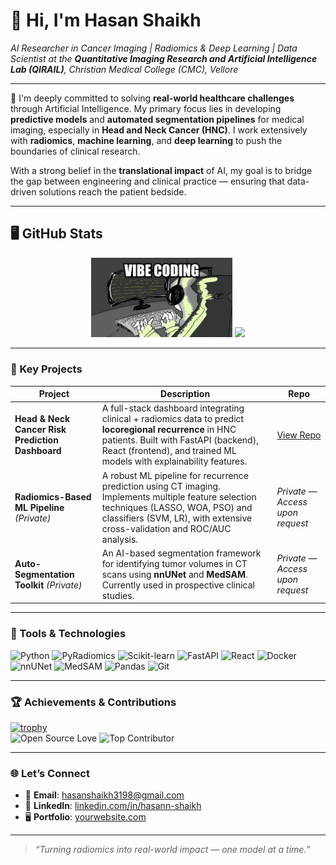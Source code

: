 # 👋 Hi, I'm Hasan Shaikh  
*AI Researcher in Cancer Imaging | Radiomics & Deep Learning | Data Scientist at the **Quantitative Imaging Research and Artificial Intelligence Lab (QIRAIL)**, Christian Medical College (CMC), Vellore*

---

🔬 I'm deeply committed to solving **real-world healthcare challenges** through Artificial Intelligence. My primary focus lies in developing **predictive models** and **automated segmentation pipelines** for medical imaging, especially in **Head and Neck Cancer (HNC)**. I work extensively with **radiomics**, **machine learning**, and **deep learning** to push the boundaries of clinical research.

With a strong belief in the **translational impact** of AI, my goal is to bridge the gap between engineering and clinical practice — ensuring that data-driven solutions reach the patient bedside.

---

## 🖥 GitHub Stats

<p align="center">
  <img src="1_W0ur9D98GGM9HGstpvF1ZA.gif" alt="Vibe Coding" width="45%">
  <img src="https://streak-stats.demolab.com?user=hash123shaikh&theme=default" width="50%">
</p>


---

### 🚀 Key Projects

| Project | Description | Repo |
|--------|-------------|------|
| **Head & Neck Cancer Risk Prediction Dashboard** | A full-stack dashboard integrating clinical + radiomics data to predict **locoregional recurrence** in HNC patients. Built with FastAPI (backend), React (frontend), and trained ML models with explainability features. | [View Repo](https://github.com/hash123shaikh/HNC-Risk-Prediction-Dashboard.git) |
| **Radiomics-Based ML Pipeline** *(Private)* | A robust ML pipeline for recurrence prediction using CT imaging. Implements multiple feature selection techniques (LASSO, WOA, PSO) and classifiers (SVM, LR), with extensive cross-validation and ROC/AUC analysis. | *Private — Access upon request* |
| **Auto-Segmentation Toolkit** *(Private)* | An AI-based segmentation framework for identifying tumor volumes in CT scans using **nnUNet** and **MedSAM**. Currently used in prospective clinical studies. | *Private — Access upon request* |

---

### 🧠 Tools & Technologies

![Python](https://img.shields.io/badge/Python-3776AB?style=for-the-badge&logo=python&logoColor=white)
![PyRadiomics](https://img.shields.io/badge/PyRadiomics-FF6F00?style=for-the-badge&logo=python&logoColor=white)
![Scikit-learn](https://img.shields.io/badge/Scikit--learn-F7931E?style=for-the-badge&logo=scikit-learn&logoColor=white)
![FastAPI](https://img.shields.io/badge/FastAPI-005571?style=for-the-badge&logo=fastapi)
![React](https://img.shields.io/badge/React-20232A?style=for-the-badge&logo=react&logoColor=61DAFB)
![Docker](https://img.shields.io/badge/Docker-2496ED?style=for-the-badge&logo=docker&logoColor=white)
![nnUNet](https://img.shields.io/badge/nnUNet-DeepLearning-blueviolet?style=for-the-badge)
![MedSAM](https://img.shields.io/badge/MedSAM-Segmentation-9cf?style=for-the-badge)
![Pandas](https://img.shields.io/badge/Pandas-150458?style=for-the-badge&logo=pandas&logoColor=white)
![Git](https://img.shields.io/badge/Git-F05032?style=for-the-badge&logo=git&logoColor=white)

---

### 🏆 Achievements & Contributions

[![trophy](https://github-profile-trophy.vercel.app/?username=hash123shaikh&theme=flat&column=7)](https://github.com/ryo-ma/github-profile-trophy)  
![Open Source Love](https://img.shields.io/badge/Open%20Source-%E2%9D%A4-red)
![Top Contributor](https://img.shields.io/badge/Top%20Contributor-%F0%9F%94%A5-orange)

---

### 🌐 Let’s Connect

- 📧 **Email**: hasanshaikh3198@gmail.com  
- 💼 **LinkedIn**: [linkedin.com/in/hasann-shaikh](https://linkedin.com/in/hasann-shaikh)  
- 🖥️ **Portfolio**: [yourwebsite.com](https://yourwebsite.com)

---

> *“Turning radiomics into real-world impact — one model at a time.”*
